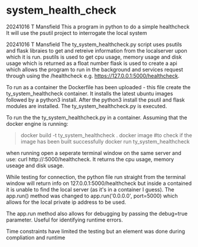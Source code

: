 # system_health_check
20241016 T Mansfield
This a program in python to do a simple healthcheck
It will use the psutil project to interrogate the local system

20241016 T Mansfield
The ty_system_healthcheck.py script uses psutils and flask libraies to get and retreive information from the localserver upon which it is run.
psutils is used to get cpu usage, memory usage and disk usage which is returned as a float number
flask is used to create a api which allows the program to run in the background and services request through using the /healthcheck
e.g. https://127.0.0.1:5000/healthcheck.

To run as a container the Dockerfile has been uploaded - this file create the ty_system_healthcheck container.  It installs the latest ubuntu images followed by a python3 install.  After the python3 install the psutil and flask modules are installed.
The ty_system_healthcheck.py is executed. 

To run the the ty_system_healthcheck.py in a container.  Assuming that the docker engine is running:
>docker build -t ty_system_healthcheck .
>docker image        #to check if the image has been built successfully
>docker run ty_system_healthcheck

when running open a seperate terminal window on the same server and use:
curl http://<private ip address>:5000/healthcheck.
It returns the cpu usage, memory useage and disk usage.

While testing for connection, the python file run straight from the terminal window will return info on 127.0.0.1:5000/healthcheck
but inside a contained it is unable to find the local server (as it's in a container I guess).  The app.run() method was changed to app.run('0.0.0.0', port=5000)
which allows for the local private ip address to be used.

The app.run method also allows for debugging by passing the debug=true parameter.  Useful for identifying runtime errors.

Time constraints have limited the testing but an element was done during compliation and runtime
